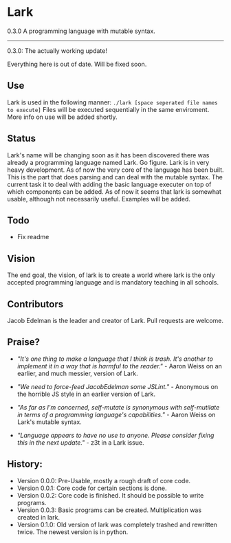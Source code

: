 # Lark
0.3.0
A programming language with mutable syntax.
______
0.3.0: The actually working update!

Everything here is out of date. Will be fixed soon.
## Use
Lark is used in the following manner:
`./lark [space seperated file names to execute]`
Files will be executed sequentially in the same enviroment.
More info on use will be added shortly.

## Status

Lark's name will be changing soon as it has been discovered there was already a programming language named Lark. Go figure. Lark is in very heavy development. As of now the very core of the language has been built. This is the part that does parsing and can deal with the mutable syntax. The current task it to deal with adding the basic language executer on top of which components can be added. As of now it seems that lark is somewhat usable, although not necessarily useful. Examples will be added.



## Todo
- Fix readme

## Vision
The end goal, the vision, of lark is to create a world where lark is the only accepted programming language and is mandatory teaching in all schools.


## Contributors
Jacob Edelman is the leader and creator of Lark. Pull requests are welcome.

## Praise?

- _"It's one thing to make a language that I think is trash. It's another to implement it in a way that is harmful to the reader."_ - Aaron Weiss on an earlier, and much messier, version of Lark.

- _"We need to force-feed JacobEdelman some JSLint."_ - Anonymous on the horrible JS style in an earlier version of Lark.

-  _"As far as I'm concerned, self-mutate is synonymous with self-mutilate in terms of a programming language's capabilities."_ - Aaron Weiss on Lark's mutable syntax.

- _"Language appears to have no use to anyone. Please consider fixing this in the next update."_ - z3t in a Lark issue. 

## History:


- Version 0.0.0: Pre-Usable, mostly a rough draft of core code.
- Version 0.0.1: Core code for certain sections is done.
- Version 0.0.2: Core code is finished. It should be possible to write programs.
- Version 0.0.3: Basic programs can be created. Multiplication was created in lark.
- Version 0.1.0: Old version of lark was completely trashed and rewritten twice. The newest version is in python.
